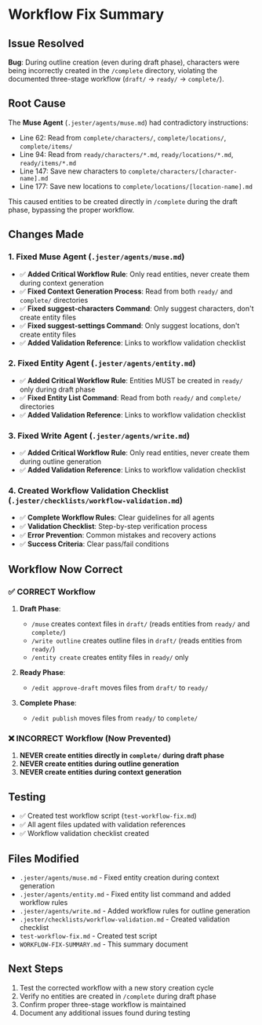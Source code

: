 # Workflow Fix Summary

## Issue Resolved
**Bug**: During outline creation (even during draft phase), characters were being incorrectly created in the `/complete` directory, violating the documented three-stage workflow (`draft/` → `ready/` → `complete/`).

## Root Cause
The **Muse Agent** (`.jester/agents/muse.md`) had contradictory instructions:
- Line 62: Read from `complete/characters/`, `complete/locations/`, `complete/items/`
- Line 94: Read from `ready/characters/*.md`, `ready/locations/*.md`, `ready/items/*.md`
- Line 147: Save new characters to `complete/characters/[character-name].md`
- Line 177: Save new locations to `complete/locations/[location-name].md`

This caused entities to be created directly in `/complete` during the draft phase, bypassing the proper workflow.

## Changes Made

### 1. Fixed Muse Agent (`.jester/agents/muse.md`)
- ✅ **Added Critical Workflow Rule**: Only read entities, never create them during context generation
- ✅ **Fixed Context Generation Process**: Read from both `ready/` and `complete/` directories
- ✅ **Fixed suggest-characters Command**: Only suggest characters, don't create entity files
- ✅ **Fixed suggest-settings Command**: Only suggest locations, don't create entity files
- ✅ **Added Validation Reference**: Links to workflow validation checklist

### 2. Fixed Entity Agent (`.jester/agents/entity.md`)
- ✅ **Added Critical Workflow Rule**: Entities MUST be created in `ready/` only during draft phase
- ✅ **Fixed Entity List Command**: Read from both `ready/` and `complete/` directories
- ✅ **Added Validation Reference**: Links to workflow validation checklist

### 3. Fixed Write Agent (`.jester/agents/write.md`)
- ✅ **Added Critical Workflow Rule**: Only read entities, never create them during outline generation
- ✅ **Added Validation Reference**: Links to workflow validation checklist

### 4. Created Workflow Validation Checklist (`.jester/checklists/workflow-validation.md`)
- ✅ **Complete Workflow Rules**: Clear guidelines for all agents
- ✅ **Validation Checklist**: Step-by-step verification process
- ✅ **Error Prevention**: Common mistakes and recovery actions
- ✅ **Success Criteria**: Clear pass/fail conditions

## Workflow Now Correct

### ✅ CORRECT Workflow
1. **Draft Phase**: 
   - `/muse` creates context files in `draft/` (reads entities from `ready/` and `complete/`)
   - `/write outline` creates outline files in `draft/` (reads entities from `ready/`)
   - `/entity create` creates entity files in `ready/` only

2. **Ready Phase**: 
   - `/edit approve-draft` moves files from `draft/` to `ready/`

3. **Complete Phase**: 
   - `/edit publish` moves files from `ready/` to `complete/`

### ❌ INCORRECT Workflow (Now Prevented)
1. **NEVER create entities directly in `complete/` during draft phase**
2. **NEVER create entities during outline generation**
3. **NEVER create entities during context generation**

## Testing
- ✅ Created test workflow script (`test-workflow-fix.md`)
- ✅ All agent files updated with validation references
- ✅ Workflow validation checklist created

## Files Modified
- `.jester/agents/muse.md` - Fixed entity creation during context generation
- `.jester/agents/entity.md` - Fixed entity list command and added workflow rules
- `.jester/agents/write.md` - Added workflow rules for outline generation
- `.jester/checklists/workflow-validation.md` - Created validation checklist
- `test-workflow-fix.md` - Created test script
- `WORKFLOW-FIX-SUMMARY.md` - This summary document

## Next Steps
1. Test the corrected workflow with a new story creation cycle
2. Verify no entities are created in `/complete` during draft phase
3. Confirm proper three-stage workflow is maintained
4. Document any additional issues found during testing
